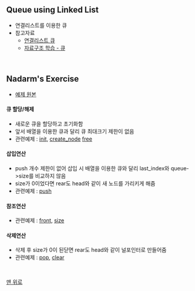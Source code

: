 ## Queue using Linked List
- 연결리스트를 이용한 큐 
- 참고자료
    - [연결리스트 큐](https://itdexter.tistory.com/79)
    - [자료구조 학습 - 큐](https://velog.io/@underlier12/%EC%9E%90%EB%A3%8C%EA%B5%AC%EC%A1%B0-%ED%95%99%EC%8A%B5-06-egk5f8lhf6)
<br>

## Nadarm's Exercise
- [예제 원본](https://github.com/nadarm/42-algorithm/tree/master/linked_list/singly_linked_list)

#### 큐 할당/해제
- 새로운 큐을 할당하고 초기화함
- 앞서 배열을 이용한 큐과 달리 큐 최대크기 제한이 없음
- 관련예제 : [init](./queue_init.c), [create_node](./create_elem.c) [free](./free_queue)

#### 삽입연산
- push 개수 제한이 없어 삽입 시 배열을 이용한 큐와 달리 last_index와 queue->size를 비교하지 않음
- size가 0이었다면 rear도 head와 같이 새 노드를 가리키게 해줌
- 관련예제 : [push](./queue_push.c)

#### 참조연산
- 관련예제 : [front](./queue_front.c), [size](./queue_size.c)

#### 삭제연산
- 삭제 후 size가 0이 된닫면 rear도 head와 같이 널포인터로 만들어줌
- 관련예제 : [pop](./queue_pop.c), [clear](./queue_clear)
<br>

[맨 위로](#queue-using-linked-list)
